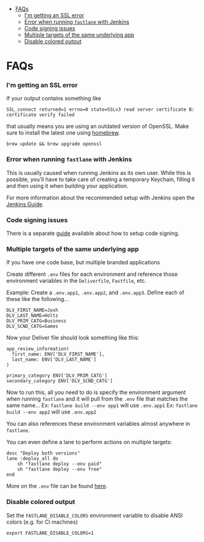 
- [FAQs](#faqs)
    - [I'm getting an SSL error](#im-getting-an-ssl-error)
    - [Error when running `fastlane` with Jenkins](#error-when-running-fastlane-with-jenkins)
    - [Code signing issues](#code-signing-issues)
    - [Multiple targets of the same underlying app](#multiple-targets-of-the-same-underlying-app)
    - [Disable colored output](#disable-colored-output)


FAQs
=====

### I'm getting an SSL error

If your output contains something like

```
SSL_connect returned=1 errno=0 state=SSLv3 read server certificate B: certificate verify failed
```

that usually means you are using an outdated version of OpenSSL. Make sure to install the latest one using [homebrew](http://brew.sh/).

```
brew update && brew upgrade openssl
```

### Error when running `fastlane` with Jenkins

This is usually caused when running Jenkins as its own user. While this is possible, you'll have to take care of creating a temporary Keychain, filling it and then using it when building your application. 

For more information about the recommended setup with Jenkins open the [Jenkins Guide](https://github.com/KrauseFx/fastlane/blob/master/docs/Jenkins.md).

### Code signing issues

There is a separate [guide](https://github.com/KrauseFx/fastlane/blob/master/docs/CodeSigning.md) available about how to setup code signing.

### Multiple targets of the same underlying app

If you have one code base, but multiple branded applications

Create different `.env` files for each environment and reference those environment variables in the `Deliverfile`, `Fastfile`, etc. 

Example: Create a `.env.app1`, `.env.app2`, and `.env.app3`. Define each of these like the following...
```
DLV_FIRST_NAME=Josh
DLV_LAST_NAME=Holtz
DLV_PRIM_CATG=Business
DLV_SCND_CATG=Games
```

Now your Deliver file should look something like this:
```
app_review_information(
  first_name: ENV['DLV_FIRST_NAME'],
  last_name: ENV['DLV_LAST_NAME']
)

primary_category ENV['DLV_PRIM_CATG']
secondary_category ENV['DLV_SCND_CATG']
```

Now to run this, all you need to do is specify the environment argument when running `fastlane` and it will pull from the `.env` file that matches the same name...
Ex: `fastlane build --env app1` will use `.env.app1`
Ex: `fastlane build --env app2` will use `.env.app2`

You can also references these environment variables almost anywhere in `fastlane`. 

You can even define a lane to perform actions on multiple targets:

```
desc "Deploy both versions"
lane :deploy_all do
    sh "fastlane deploy --env paid"
    sh "fastlane deploy --env free"
end
```

More on the `.env` file can be found [here](https://github.com/bkeepers/dotenv).

### Disable colored output

Set the `FASTLANE_DISABLE_COLORS` environment variable to disable ANSI colors (e.g. for CI machines)

```
export FASTLANE_DISABLE_COLORS=1
```
